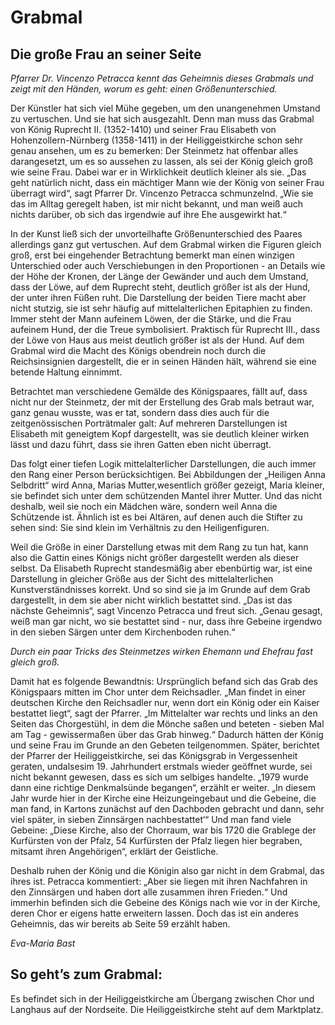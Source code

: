 # Grabmal

## Die große Frau an seiner Seite

*Pfarrer Dr. Vincenzo Petracca kennt das Geheimnis dieses Grabmals und zeigt mit den Händen, worum es geht: einen Größenunterschied.*

Der Künstler hat sich viel Mühe gegeben, um den unangenehmen Umstand zu vertuschen. Und sie hat sich ausgezahlt. Denn man muss das Grabmal von König Ruprecht II. (1352-1410) und seiner Frau Elisabeth von Hohenzollern-Nürnberg (1358-1411) in der Heiliggeistkirche schon sehr genau ansehen, um es zu bemerken: Der Steinmetz hat offenbar alles darangesetzt, um es so aussehen zu lassen, als sei der König gleich groß wie seine Frau. Dabei war er in Wirklichkeit deutlich kleiner als sie. „Das geht natürlich nicht, dass ein mächtiger Mann wie der König von seiner Frau überragt wird“, sagt Pfarrer Dr. Vincenzo Petracca schmunzelnd. „Wie sie das im Alltag geregelt haben, ist mir nicht bekannt, und man weiß auch nichts darüber, ob sich das irgendwie auf ihre Ehe ausgewirkt hat.“

In der Kunst ließ sich der unvorteilhafte Größenunterschied des Paares allerdings ganz gut vertuschen. Auf dem Grabmal wirken die Figuren gleich groß, erst bei eingehender Betrachtung bemerkt man einen winzigen Unterschied oder auch Verschiebungen in den Proportionen - an Details wie der Höhe der Kronen, der Länge der Gewänder und auch dem Umstand, dass der Löwe, auf dem Ruprecht steht, deutlich größer ist als der Hund, der unter ihren Füßen ruht. Die Darstellung der beiden Tiere macht aber nicht stutzig, sie ist sehr häufig auf mittelalterlichen Epitaphien zu finden. Immer steht der Mann aufeinem Löwen, der die Stärke, und die Frau aufeinem Hund, der die Treue symbolisiert. Praktisch für Ruprecht III., dass der Löwe von Haus aus meist deutlich größer ist als der Hund. Auf dem Grabmal wird die Macht des Königs obendrein noch durch die Reichsinsignien dargestellt, die er in seinen Händen hält, während sie eine betende Haltung einnimmt. 

Betrachtet man verschiedene Gemälde des Königspaares, fällt auf, dass nicht nur der Steinmetz, der mit der Erstellung des Grab mals betraut war, ganz genau wusste, was er tat, sondern dass dies auch für die zeitgenössischen Porträtmaler galt: Auf mehreren Darstellungen ist Elisabeth mit geneigtem Kopf dargestellt, was sie deutlich kleiner wirken lässt und dazu führt, dass sie ihren Gatten eben nicht überragt.

Das folgt einer tiefen Logik mittelalterlicher Darstellungen, die auch immer den Rang einer Person berücksichtigen. Bei Abbildungen der „Heiligen Anna Selbdritt“ wird Anna, Marias Mutter,wesentlich größer gezeigt, Maria kleiner, sie befindet sich unter dem schützenden Mantel ihrer Mutter. Und das nicht deshalb, weil sie noch ein Mädchen wäre, sondern weil Anna die Schützende ist. Ähnlich ist es bei Altären, auf denen auch die Stifter zu sehen sind: Sie sind klein im Verhältnis zu den Heiligenfiguren.

Weil die Größe in einer Darstellung etwas mit dem Rang zu tun hat, kann also die Gattin eines Königs nicht größer dargestellt werden als dieser selbst. Da Elisabeth Ruprecht standesmäßig aber ebenbürtig war, ist eine Darstellung in gleicher Größe aus der Sicht des mittelalterlichen Kunstverständnisses korrekt. Und so sind sie ja im Grunde auf dem Grab dargestellt, in dem sie aber nicht wirklich bestattet sind. „Das ist das nächste Geheimnis“, sagt Vincenzo Petracca und freut sich. „Genau gesagt, weiß man gar nicht, wo sie bestattet sind - nur, dass ihre Gebeine irgendwo in den sieben Särgen unter dem Kirchenboden ruhen.“

*Durch ein paar Tricks des Steinmetzes wirken Ehemann und Ehefrau fast gleich groß.*

Damit hat es folgende Bewandtnis: Ursprünglich befand sich das Grab des Königspaars mitten im Chor unter dem Reichsadler. „Man findet in einer deutschen Kirche den Reichsadler nur, wenn dort ein König oder ein Kaiser bestattet liegt“, sagt der Pfarrer. „Im Mittelalter war rechts und links an den Seiten das Chorgestühl, in dem die Mönche saßen und beteten - sieben Mal am Tag - gewissermaßen über das Grab hinweg.“ Dadurch hätten der König und seine Frau im Grunde an den Gebeten teilgenommen. Später, berichtet der Pfarrer der Heiliggeistkirche, sei das Königsgrab in Vergessenheit geraten, undalsesim 19. Jahrhundert erstmals wieder geöffnet wurde, sei nicht bekannt gewesen, dass es sich um selbiges handelte. „1979 wurde dann eine richtige Denkmalsünde begangen“, erzählt er weiter. „In diesem Jahr wurde hier in der Kirche eine Heizungeingebaut und die Gebeine, die man fand, in Kartons zunächst auf den Dachboden gebracht und dann, sehr viel später, in sieben Zinnsärgen nachbestattet‘“ Und man fand viele Gebeine: „Diese Kirche, also der Chorraum, war bis 1720 die Grablege der Kurfürsten von der Pfalz, 54 Kurfürsten der Pfalz liegen hier begraben, mitsamt ihren Angehörigen“, erklärt der Geistliche.

Deshalb ruhen der König und die Königin also gar nicht in dem Grabmal, das ihres ist. Petracca kommentiert: „Aber sie liegen mit ihren Nachfahren in den Zinnsärgen und haben dort alle zusammen ihren Frieden.“ Und immerhin befinden sich die Gebeine des Königs nach wie vor in der Kirche, deren Chor er eigens hatte erweitern lassen. Doch das ist ein anderes Geheimnis, das wir bereits ab Seite 59 erzählt haben.

*Eva-Maria Bast*

## So geht’s zum Grabmal:

Es befindet sich in der Heiliggeistkirche am Übergang zwischen Chor und Langhaus auf der Nordseite. Die Heiliggeistkirche steht auf dem Marktplatz. 